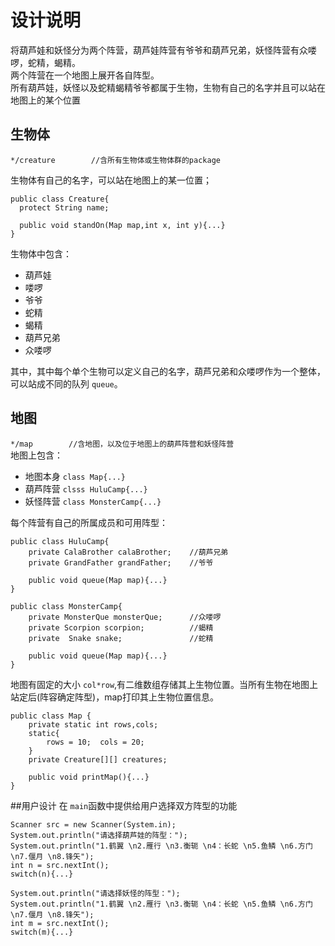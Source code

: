 # 设计说明
将葫芦娃和妖怪分为两个阵营，葫芦娃阵营有爷爷和葫芦兄弟，妖怪阵营有众喽啰，蛇精，蝎精。  
两个阵营在一个地图上展开各自阵型。  
所有葫芦娃，妖怪以及蛇精蝎精爷爷都属于生物，生物有自己的名字并且可以站在地图上的某个位置

## 生物体
```*/creature        //含所有生物体或生物体群的package```   

生物体有自己的名字，可以站在地图上的某一位置；
```
public class Creature{
  protect String name;

  public void standOn(Map map,int x, int y){...}
}
```
生物体中包含：  
- 葫芦娃
- 喽啰
- 爷爷
- 蛇精
- 蝎精
- 葫芦兄弟
- 众喽啰

其中，其中每个单个生物可以定义自己的名字，葫芦兄弟和众喽啰作为一个整体，
可以站成不同的队列 `queue`。

## 地图
```*/map        //含地图，以及位于地图上的葫芦阵营和妖怪阵营```  
地图上包含：
- 地图本身 `class Map{...}`
- 葫芦阵营  `clsss HuluCamp{...}`
- 妖怪阵营  `class MonsterCamp{...}`

每个阵营有自己的所属成员和可用阵型：
```
public class HuluCamp{
    private CalaBrother calaBrother;    //葫芦兄弟
    private GrandFather grandFather;    //爷爷

    public void queue(Map map){...}
}
```
```
public class MonsterCamp{
    private MonsterQue monsterQue;      //众喽啰
    private Scorpion scorpion;          //蝎精
    private  Snake snake;               //蛇精

    public void queue(Map map){...}
}
```
地图有固定的大小 `col*row`,有二维数组存储其上生物位置。当所有生物在地图上站定后(阵容确定阵型)，map打印其上生物位置信息。  
```
public class Map {
    private static int rows,cols;
    static{
        rows = 10;  cols = 20;
    }
    private Creature[][] creatures;

    public void printMap(){...}
}    
```

##用户设计
在 `main`函数中提供给用户选择双方阵型的功能  
```
Scanner src = new Scanner(System.in);
System.out.println("请选择葫芦娃的阵型：");
System.out.println("1.鹤翼 \n2.雁行 \n3.衡轭 \n4：长蛇 \n5.鱼鳞 \n6.方门 \n7.偃月 \n8.锋矢");
int n = src.nextInt();
switch(n){...}

System.out.println("请选择妖怪的阵型：");
System.out.println("1.鹤翼 \n2.雁行 \n3.衡轭 \n4：长蛇 \n5.鱼鳞 \n6.方门 \n7.偃月 \n8.锋矢");
int m = src.nextInt();
switch(m){...}
```
